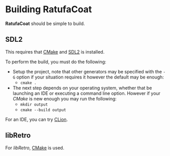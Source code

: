 # Building RatufaCoat

**RatufaCoat** should be simple to build.

## SDL2

This requires that [CMake](https://cmake.org/) and
[SDL2](https://www.libsdl.org/download-2.0.php) is installed.

To perform the build, you must do the following:

 * Setup the project, note that other generators may be specified with
   the `-G` option if your situation requires it however the default
   may be enough:
   * `cmake .`
 * The next step depends on your operating system, whether that be launching
   an IDE or executing a command line option. However if your _CMake_ is
   new enough you may run the following:
   * `mkdir output`
   * `cmake --build output`

For an IDE, you can try [CLion](https://www.jetbrains.com/clion/).

## libRetro

For _libRetro_, [CMake](https://cmake.org/) is used.
